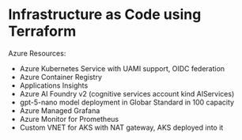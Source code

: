 # Infrastructure as Code using Terraform

Azure Resources:
- Azure Kubernetes Service with UAMI support, OIDC federation
- Azure Container Registry
- Applications Insights
- Azure AI Foundry v2 (cognitive services account kind AIServices)
- gpt-5-nano model deployment in Globar Standard in 100 capacity
- Azure Managed Grafana
- Azure Monitor for Prometheus
- Custom VNET for AKS with NAT gateway, AKS deployed into it